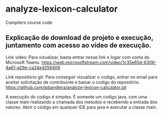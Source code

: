 # analyze-lexicon-calculator
Compilers course code

## Explicação de download de projeto e execução, juntamento com acesso ao vídeo de execução.

Link vídeo: Para vizualizar, basta entrar nesse link e logar com conta do Microsoft Teams.
https://web.microsoftstream.com/video/1c35e65d-6306-4a61-a29e-ca24ed258406

Link repositório git: Para conseguir vizualizar o codigo, entrar no email para aceitar solicitação de contribuinte e baixar o codigo do repositório.
https://github.com/jpbandeira/analyze-lexicon-calculator.git

A execução do codigo é simples. É somente um codigo java, com uma classe main realizando a chamada dos metodos e recebendo a entrada dos valores.
Abrir o código em qualquer IDE para java e executar a classe main.
